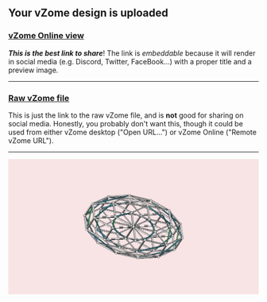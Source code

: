 ## Your vZome design is uploaded

### [vZome Online view][embed]

***This is the best link to share***!  The link is *embeddable* because it will render in social media (e.g. Discord, Twitter, FaceBook...) with a proper title and a preview image.

---

### [Raw vZome file][raw]

This is just the link to the raw vZome file, and is **not** good for
sharing on social media.
Honestly, you probably don't want this, though it could be used from either
vZome desktop ("Open URL...") or vZome Online ("Remote vZome URL").

---

![Image](<Element-of-Affine-7-directional-array-JK.png>)


[embed]: <https://vzome.com/app/embed.py?url=https://raw.githubusercontent.com/ThynStyx/vzome-sharing/main/2021/07/10/10-11-28-Element-of-Affine-7-directional-array-JK/Element-of-Affine-7-directional-array-JK.vZome>
[raw]: <https://raw.githubusercontent.com/ThynStyx/vzome-sharing/main/2021/07/10/10-11-28-Element-of-Affine-7-directional-array-JK/Element-of-Affine-7-directional-array-JK.vZome>
